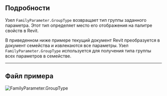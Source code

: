 ## Подробности
Узел `FamilyParameter.GroupType` возвращает тип группы заданного параметра. Этот тип определяет место его отображения на палитре свойств в Revit.

В приведенном ниже примере текущий документ Revit преобразуется в документ семейства и извлекаются все параметры. Узел `FamilyParameter.GroupType` используется для получения типа группы всех параметров в семействе.
___
## Файл примера

![FamilyParameter.GroupType](./Revit.Elements.FamilyParameter.GroupType_img.jpg)
